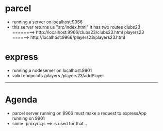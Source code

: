 # parcel
- running a server on localhost:9966
- this server returns us "src/index.html"
    It has two routes
        clubs23 ========> http://localhost:9966/clubs23/clubs23.html
        players23 ======> http://localhost:9966/players23/players23.html

# express
- running a nodeserver on localhost:9901
- valid endpoints
    /players
    /players23/addPlayer
-------------------------------------------------------------------------


# Agenda
- parcel server running on 9966 must make a request to expressApp running on 9901
- some .proxyrc.js ==> is used for that...